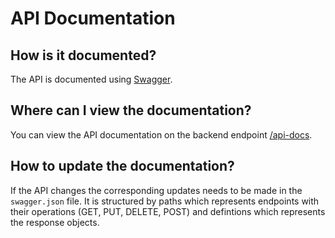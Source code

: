 # API Documentation

## How is it documented?
The API is documented using [Swagger](https://swagger.io).

## Where can I view the documentation?
You can view the API documentation on the backend endpoint [/api-docs](localhost:3000/api-docs).

## How to update the documentation?
If the API changes the corresponding updates needs to be made in the `swagger.json` file. It is structured
by paths which represents endpoints with their operations (GET, PUT, DELETE, POST) and defintions which represents the response objects.
